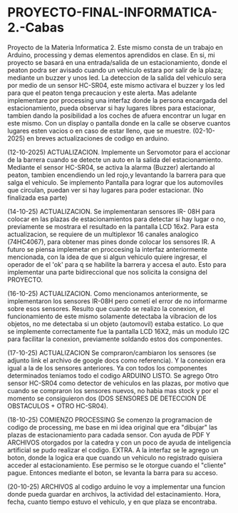 # PROYECTO-FINAL-INFORMATICA-2.-Cabas
Proyecto de la Materia Informatica 2. 
Este mismo consta de un trabajo en Arduino, processing y demas elementos aprendidos en clase. En si, mi proyecto se basará 
en una entrada/salida de un estacionamiento, donde el peaton podra ser avisado cuando un vehiculo estara por salir de la plaza;
mediante un buzzer y unos led. La deteccion de la salida del vehiculo sera por medio de un sensor HC-SR04, este mismo activara el buzzer y los led para
que el peaton tenga precaucion y este alerta. 
Mas adelante implementare por processing una interfaz donde la persona encargada del estacionamiento, pueda observar si hay lugares libres
para estacionar, tambien dando la posibilidad a los coches de afuera encontrar un lugar en este mismo. Con un display o pantalla donde en la calle
se observe cuantos lugares esten vacios o en caso de estar lleno, que se muestre. 
(02-10-2025) en breves actualizaciones de codigo en arduino.

(12-10-2025) ACTUALIZACION.
Implemente un Servomotor para el accionar de la barrera cuando se detecte un auto en la salida del estacionamiento. 
Mediante el sensor HC-SR04, se activa la alarma (Buzzer) alertando al peaton, tambien encendiendo un led rojo,y levantando la barrera para
que salga el vehiculo. Se implemento Pantalla para lograr que los automoviles que circulan, puedan ver si hay lugares para poder estacionar. (No finalizada esa parte)

(14-10-25) ACTUALIZACION.
Se implementaran sensores IR- 08H para colocar en las plazas de estacionamientos para detectar si hay lugar o no, previamente se mostrara el resultado
en la pantalla LCD 16x2. Para esta actualizacion, se requiere de un multiplexor 16 canales analogico (74HC4067), para obtener mas pines donde 
colocar los sensores IR.
A futuro se piensa implemetar en proccesing la interfaz anteriormente mencionada, con la idea de que si algun vehiculo quiere ingresar, el operador de 
el 'ok' para q se habilite la barrera y accesa el auto. Esto para implementar una parte bidireccional que nos solicita la consigna del PROYECTO.

(16-10-25) ACTUALIZACION.
Como mencionamos anteriormente, se implementaron los sensores IR-08H pero cometí el error de no informarme sobre esos sensores. Resulto que cuando se realizo la conexion,
el funcionamiento de este mismo solamente detectaba la vibracion de los objetos, no me detectaba si un objeto (automovil) estaba estatico. Lo que se implemente correctamente fue
la pantalla LCD 16X2, más un modulo I2C para facilitar la conexion, previamente soldando estos dos componentes. 

(17-10-25) ACTUALIZACION
Se compraron/cambiaron los sensores (se adjunto link el archivo de google docs como referencia). Y la conexion era igual a la de los sensores anteriores.
Ya con todos los componentes determinados teniamos todo el codigo ARDUINO LISTO. Se agrego Otro sensor HC-SR04 como detector de vehiculos en las plazas, por motivo
que cuando se compraron los sensores nuevos, no habia mas stock y por el momento se consiguieron dos (DOS SENSORES DE DETECCION DE OBSTACULOS + OTRO HC-SR04).

(18-10-25) COMIENZO PROCESSING
Se comenzo la programacion de codigo de processing, me base en mi idea original que era "dibujar" las plazas de estacionamiento para cadada sensor.
Con ayuda de PDF Y ARCHIVOS otorgados por la catedra y con un poco de ayuda de inteligencia artificial se pudo realizar el codigo.
EXTRA. A la interfaz se le agrego un boton, donde la logica era que cuando un vehiculo no registrado quisiera acceder al estacionamiento. Ese permiso
se le otorgue cuando el "cliente" pague. Entonces mediante el boton, se levanta la barra para su acceso.

(20-10-25) ARCHIVOS
al codigo arduino le voy a implementar una funcion donde pueda guardar en archivos, la actividad del estacinamiento. Hora, fecha, cuanto tiempo estuvo el vehiculo,
y en que plaza se encontraba.


